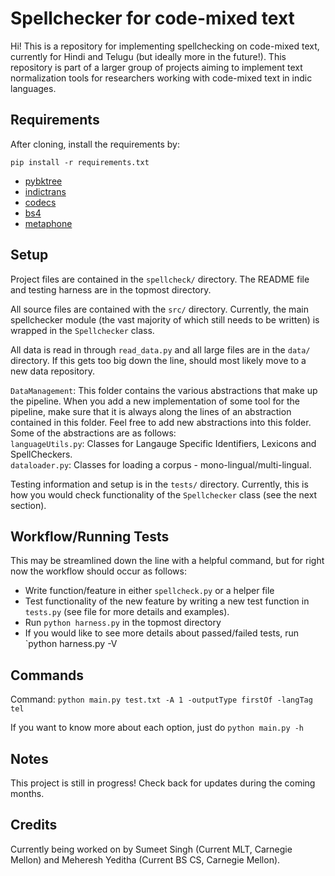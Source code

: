 # Spellchecker for code-mixed text

Hi! This is a repository for implementing spellchecking on code-mixed text, currently for Hindi and Telugu (but ideally more in the future!). This repository is part of a larger group of projects aiming to implement text normalization tools for researchers working with code-mixed text in indic languages.

## Requirements
After cloning, install the requirements by:

`pip install -r requirements.txt`

- [pybktree](https://pypi.org/project/pybktree/)
- [indictrans](https://pypi.org/project/indic-transliteration/)
- [codecs](https://pypi.org/project/openapi-codec/)
- [bs4](https://pypi.org/project/beautifulsoup4/)
- [metaphone](https://pypi.org/project/Metaphone/)

## Setup

Project files are contained in the `spellcheck/` directory. The README file and testing harness are in the topmost directory.

All source files are contained with the `src/` directory. Currently, the main spellchecker module (the vast majority of which still needs to be written) is wrapped in the `Spellchecker` class.

All data is read in through `read_data.py` and all large files are in the `data/` directory. If this gets too big down the line, should most likely move to a new data repository.

`DataManagement`: This folder contains the various abstractions that make up the pipeline. When you add a new implementation of some tool for the pipeline, make sure that it is always along the lines of an abstraction contained in this folder. Feel free to add new abstractions into this folder. Some of the abstractions are as follows:  
`languageUtils.py`: Classes for Langauge Specific Identifiers, Lexicons and SpellCheckers.  
`dataloader.py`: Classes for loading a corpus - mono-lingual/multi-lingual.  

Testing information and setup is in the `tests/` directory. Currently, this is how you would check functionality of the `Spellchecker` class (see the next section).

## Workflow/Running Tests

This may be streamlined down the line with a helpful command, but for right now the workflow should occur as follows:

- Write function/feature in either `spellcheck.py` or a helper file
- Test functionality of the new feature by writing a new test function in `tests.py` (see file for more details and examples).
- Run `python harness.py` in the topmost directory
- If you would like to see more details about passed/failed tests, run `python harness.py -V

## Commands

Command: `python main.py test.txt -A 1 -outputType firstOf -langTag tel`

If you want to know more about each option, just do `python main.py -h`

## Notes

This project is still in progress! Check back for updates during the coming months.

## Credits

Currently being worked on by Sumeet Singh (Current MLT, Carnegie Mellon) and Meheresh Yeditha (Current BS CS, Carnegie Mellon).

